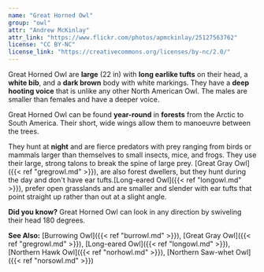 ```yaml
---
name: "Great Horned Owl"
group: "owl"
attr: "Andrew McKinlay"
attr_link: "https://www.flickr.com/photos/apmckinlay/25127563762"
license: "CC BY-NC"
license_link: "https://creativecommons.org/licenses/by-nc/2.0/"
---
```

Great Horned Owl are **large** (22 in) with **long earlike tufts** on their head, a **white bib**, and a **dark brown** body with white markings. They have a **deep hooting voice** that is unlike any other North American Owl. The males are smaller than females and have a deeper voice.

Great Horned Owl can be found **year-round** in **forests** from the Arctic to South America. Their short, wide wings allow them to manoeuvre between the trees. 

They hunt at **night** and are fierce predators with prey ranging from birds or mammals larger than themselves to small insects, mice, and frogs. They use their large, strong talons to break the spine of large prey.
[Great Gray Owl]({{< ref "gregrowl.md" >}}), are also forest dwellers, but they hunt during the day and don't have ear tufts.[Long-eared Owl]({{< ref "longowl.md" >}}), prefer open  grasslands and are smaller and slender with ear tufts that point straight up rather than out at a slight angle.

**Did you know?** Great Horned Owl can look in any direction by swiveling their head 180 degrees.

<!-- generated, do not edit -->
**See Also:**
[Burrowing Owl]({{< ref "burrowl.md" >}}),
[Great Gray Owl]({{< ref "gregrowl.md" >}}),
[Long-eared Owl]({{< ref "longowl.md" >}}),
[Northern Hawk Owl]({{< ref "norhowl.md" >}}),
[Northern Saw-whet Owl]({{< ref "norsowl.md" >}})

